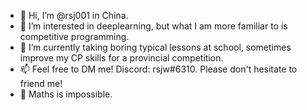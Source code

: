 - 👋 Hi, I’m @rsj001 in China.
- 🌱 I’m interested in deeplearning, but what I am more familiar to is competitive programming.
- 👀 I’m currently taking boring typical lessons at school, sometimes improve my CP skills for a provincial competition.
- 📫 Feel free to DM me! Discord: rsjw#6310. Please don't hesitate to friend me!
- 🦆 Maths is impossible.
